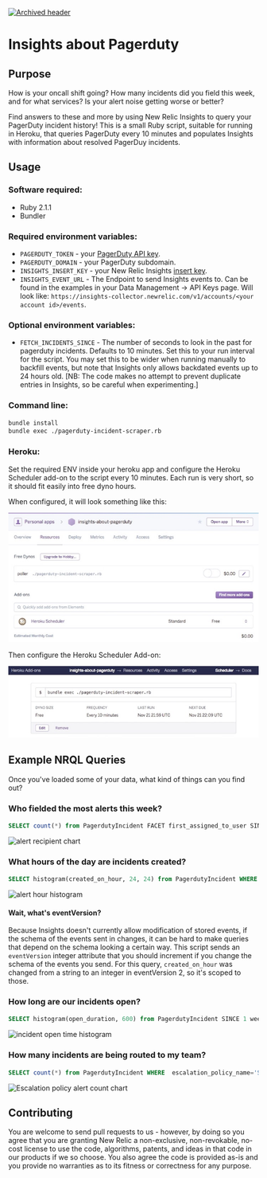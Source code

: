 [![Archived header](https://github.com/newrelic/open-source-office/raw/master/examples/categories/images/Archived.png)](https://github.com/newrelic/open-source-office/blob/master/examples/categories/index.md#archived)

Insights about Pagerduty
========================

## Purpose
How is your oncall shift going? How many incidents did you field this week, and for what services? Is your alert noise getting worse or better?

Find answers to these and more by using New Relic Insights to query your PagerDuty incident history! This is a small Ruby script, suitable for running in Heroku, that queries PagerDuty every 10 minutes and populates Insights with information about resolved PagerDuy incidents.

## Usage
### Software required:
 * Ruby 2.1.1
 * Bundler

### Required environment variables:
 * `PAGERDUTY_TOKEN` - your [PagerDuty API key](https://support.pagerduty.com/entries/23761081-Generating-an-API-Key).
 * `PAGERDUTY_DOMAIN` - your PagerDuty subdomain.
 * `INSIGHTS_INSERT_KEY` - your New Relic Insights [insert  key](http://docs.newrelic.com/docs/insights/inserting-events#register).
 * `INSIGHTS_EVENT_URL` - The Endpoint to send Insights events to. Can be found in the examples in your Data Management -> API Keys page. Will look like: `https://insights-collector.newrelic.com/v1/accounts/<your account id>/events`.

### Optional environment variables:
 * `FETCH_INCIDENTS_SINCE` - The number of seconds to look in the past for pagerduty incidents. Defaults to 10 minutes. Set this to your run interval for the script. You may set this to be wider when running manually to backfill events, but note that Insights only allows backdated events up to 24 hours old. [NB: The code makes no attempt to prevent duplicate entries in Insights, so be careful when experimenting.]
  
### Command line:
```bash
bundle install
bundle exec ./pagerduty-incident-scraper.rb
```

### Heroku:
Set the required ENV inside your heroku app and configure the Heroku Scheduler add-on to the script every 10 minutes. Each run is very short, so it should fit easily into free dyno hours.

When configured, it will look something like this:

![](images/Heroku_Resources.jpg)

Then configure the Heroku Scheduler Add-on:

![](images/Heroku_Scheduler.jpg)


## Example NRQL Queries

Once you've loaded some of your data, what kind of things can you find out?

### Who fielded the most alerts this week?
```sql
SELECT count(*) from PagerdutyIncident FACET first_assigned_to_user SINCE 1 week ago TIMESERIES
```
![alert recipient chart](http://i.imgur.com/aMjuk7Q.png)

### What hours of the day are incidents created?
```sql
SELECT histogram(created_on_hour, 24, 24) from PagerdutyIncident WHERE eventVersion >= 2 SINCE 1 week ago
```
![alert hour histogram](http://i.imgur.com/hzgEWoZ.png)

#### Wait, what's eventVersion?
Because Insights doesn't currently allow modification of stored events, if the schema of the events sent in changes, it can be hard to make queries that depend on the schema looking a certain way. This script sends an `eventVersion` integer attribute that you should increment if you change the schema of the events you send. For this query, `created_on_hour` was changed from a string to an integer in eventVersion 2, so it's scoped to those.

### How long are our incidents open?
```sql
SELECT histogram(open_duration, 600) from PagerdutyIncident SINCE 1 week ago
```
![incident open time histogram](http://i.imgur.com/i2m9LBt.png)

### How many incidents are being routed to my team?
```sql
SELECT count(*) from PagerdutyIncident WHERE  escalation_policy_name='Site Services' SINCE 1 week ago TIMESERIES
```
![Escalation policy alert count chart](http://i.imgur.com/drTSyAG.png)

## Contributing

You are welcome to send pull requests to us - however, by doing so you agree that you are granting New Relic a non-exclusive, non-revokable, no-cost license to use the code, algorithms, patents, and ideas in that code in our products if we so choose. You also agree the code is provided as-is and you provide no warranties as to its fitness or correctness for any purpose.
